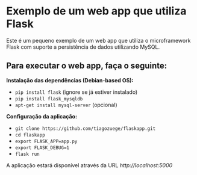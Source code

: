# Exemplo de um web app que utiliza Flask

Este é um pequeno exemplo de um web app que utiliza o microframework Flask
com suporte a persistência de dados utilizando MySQL.


## Para executar o web app, faça o seguinte:


**Instalação das dependências (Debian-based OS):**

- `pip install flask` (ignore se já estiver instalado)
- `pip install flask_mysqldb`
- `apt-get install mysql-server` (opcional)

**Configuração da aplicação:**

- `git clone https://github.com/tiagozuege/flaskapp.git`
- `cd flaskapp`
- `export FLASK_APP=app.py`
- `export FLASK_DEBUG=1`
- `flask run`

A aplicação estará disponível através da URL *http://localhost:5000*
